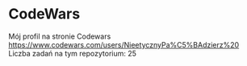 # CodeWars 
Mój profil na stronie Codewars 
https://www.codewars.com/users/NieetycznyPa%C5%BAdzierz%20 
Liczba zadań na tym repozytorium: 25